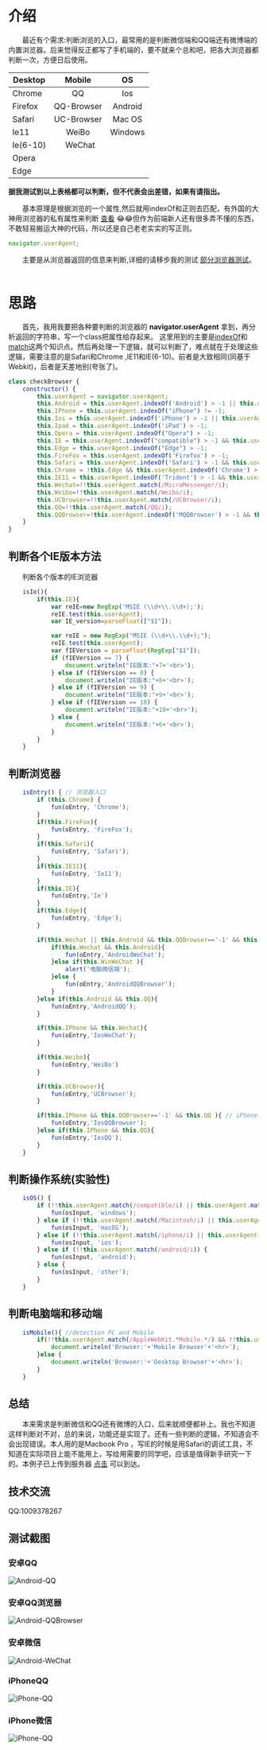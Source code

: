 # 介绍

&emsp;&emsp;最近有个需求:判断浏览的入口，最常用的是判断微信端和QQ端还有微博端的内置浏览器。后来觉得反正都写了手机端的，要不就来个总和吧，把各大浏览器都判断一次，方便日后使用。  

| Desktop   | Mobile        |	OS	|
| ----------|:-------------:|:----------:|
| Chrome    | QQ 			|  Ios			|          
| Firefox   | QQ-Browser    |	Android		|
| Safari	|  UC-Browser      |	Mac OS		|
| Ie11      | WeiBo 		|	Windows	|
| Ie(6-10)  |   WeChat	|		|
| Opera	 	|				 |			|
| Edge      |	 			|

__据我测试到以上表格都可以判断，但不代表会出差错，如果有请指出。__

&emsp;&emsp;基本原理是根据浏览的一个属性,然后就用indexOf和正则去匹配，有外国的大神用浏览器的私有属性来判断 [查看](https://stackoverflow.com/questions/9847580/how-to-detect-safari-chrome-ie-firefox-and-opera-browser) :joy::joy:但作为前端新人还有很多弄不懂的东西，不敢轻易搬运大神的代码，所以还是自己老老实实的写正则。

```JavaScript
navigator.userAgent;  
```
&emsp;&emsp;主要是从浏览器返回的信息来判断,详细的请移步我的测试 [部分浏览器测试](./Browser-test.txt)。  
# 思路

&emsp;&emsp;首先，我用我要把各种要判断的浏览器的 __navigator.userAgent__ 拿到，再分析返回的字符串，写一个class把属性给存起来。
这里用到的主要是[indexOf](https://developer.mozilla.org/zh-CN/docs/Web/JavaScript/Reference/Global_Objects/String/indexOf)和[match](https://developer.mozilla.org/zh-CN/docs/Web/JavaScript/Reference/Global_Objects/Symbol/match)这两个知识点。然后再处理一下逻辑，就可以判断了，难点就在于处理这些逻辑，需要注意的是Safari和Chrome ,IE11和IE(6-10)。前者是大致相同(同基于Webkit)，后者是天差地别(夸张了)。

```JavaScript
class checkBrowser {
    constructor() {
        this.userAgent = navigator.userAgent;
        this.Android = this.userAgent.indexOf('Android') > -1 || this.userAgent.indexOf('Linux') > -1;
        this.IPhone = this.userAgent.indexOf("iPhone") != -1;
        this.Ios = this.userAgent.indexOf('iPhone') > -1 || this.userAgent.indexOf('Mac') > -1;
        this.Ipad = this.userAgent.indexOf('iPad') > -1;
        this.Opera = this.userAgent.indexOf("Opera") > -1;
        this.IE = this.userAgent.indexOf("compatible") > -1 && this.userAgent.indexOf('MSIE') > -1 && !this.Opera;
        this.Edge = this.userAgent.indexOf("Edge") > -1;
        this.FireFox = this.userAgent.indexOf('Firefox') > -1;
        this.Safari = this.userAgent.indexOf('Safari') > -1 && this.userAgent.indexOf('Chrome') == -1;
        this.Chrome = !this.Edge && this.userAgent.indexOf('Chrome') > -1 && this.userAgent.indexOf('Safari') > -1;
        this.IE11 = this.userAgent.indexOf('Trident') > -1 && this.userAgent.indexOf('rv:11.0') > -1;
        this.Wechat=!!this.userAgent.match(/MicroMessenger/i);
        this.Weibo=!!this.userAgent.match(/Weibo/i);
        this.UCBrowser=!!this.userAgent.match(/UCBrowser/i);
        this.QQ=!!this.userAgent.match(/QQ/i);
        this.QQBrowser=!this.userAgent.indexOf('MQQBrowser') > -1 && this.userAgent.indexOf('QQ/');
    }
}
````
## 判断各个IE版本方法 

&emsp;&emsp;判断各个版本的IE浏览器  
```JavaScript
    isIe(){
        if(this.IE){
            var reIE=new RegExp('MSIE (\\d+\\.\\d+);');
            reIE.test(this.userAgent);
            var IE_version=parseFloat(["$1"]);

            var reIE = new RegExp("MSIE (\\d+\\.\\d+);");
            reIE.test(this.userAgent);
            var fIEVersion = parseFloat(RegExp["$1"]);
            if (fIEVersion == 7) {
                document.writeln("IE版本:"+7+'<br>');
            } else if (fIEVersion == 8) {
                document.writeln("IE版本:"+8+'<br>');
            } else if (fIEVersion == 9) {
                document.writeln("IE版本:"+9+'<br>');
            } else if (fIEVersion == 10) {
                document.writeln("IE版本:"+10+'<br>');
            } else {
                document.writeln("IE版本:"+6+'<br>');
            }
        }
    }
```

## 判断浏览器  
```JavaScript
    isEntry() { // 浏览器入口
        if (this.Chrome) {
            fun(oEntry, 'Chrome');
        }
        if(this.FireFox){
            fun(oEntry, 'FireFox');
        }
        if(this.Safari){
            fun(oEntry, 'Safari');
        }
        if(this.IE11){
            fun(oEntry, 'Ie11');
        }
        if(this.IE){
            fun(oEntry,'Ie')
        }
        if(this.Edge){
            fun(oEntry, 'Edge');
        }

        if(this.Wechat || this.Android && this.QQBrowser=='-1' && this.QQ){ // 判断安卓 QQ内置 或者 QQ浏览器  微信X5内核
            if(this.Wechat && this.Android){
                fun(oEntry,'AndroidWeChat');
            }else if(this.WinWeChat ){
                alert('电脑微信端');
            }else {
                fun(oEntry,'AndroidQQBrowser');
            }
        }else if(this.Android && this.QQ){
            fun(oEntry,'AndroidQQ');
        }

        if(this.IPhone && this.Wechat){
            fun(oEntry,'IosWeChat');
        }

        if(this.Weibo){
            fun(oEntry,'WeiBo')
        }

        if(this.UCBrowser){
            fun(oEntry,'UCBrowser');
        }

        if(this.IPhone && this.QQBrowser=='-1' && this.QQ ){ // iPhone QQ内置 或 QQ浏览器
            fun(oEntry,'IosQQBrowser');
        }else if(this.IPhone && this.QQ){
            fun(oEntry,'IosQQ');
        }
    }
```
## 判断操作系统(实验性)
```JavaScript
    isOS() {
        if (!!this.userAgent.match(/compatible/i) || this.userAgent.match(/Windows/i)) {
            fun(osInput, 'windows');
        } else if (!!this.userAgent.match(/Macintosh/i) || this.userAgent.match(/MacIntel/i)) { 
            fun(osInput, 'macOS');
        } else if (!!this.userAgent.match(/iphone/i) || this.userAgent.match(/Ipad/i)) {
            fun(osInput, 'ios');
        } else if (!!this.userAgent.match(/android/i)) {
            fun(osInput, 'android');
        } else {
            fun(osInput, 'other');
        }
    }
```
## 判断电脑端和移动端
```JavaScript
    isMobile(){ //detection PC and Mobile
        if(!!this.userAgent.match(/AppleWebKit.*Mobile.*/) && !!this.userAgent.match(/AppleWebKit/)){
            document.writeln('Browser:'+'Mobile Browser'+'<hr>');
        }else {
            document.writeln('Browser:'+'Desktop Browser'+'<hr>');
        }
    }
```

## 总结
&emsp;&emsp;本来需求是判断微信和QQ还有微博的入口，后来就顺便都补上。我也不知道这样判断对不对，总的来说，功能还是实现了。还有一些判断的逻辑，不知道会不会出现错误。本人用的是Macbook Pro ，写IE的时候是用Safari的调试工具，不知道在实际项目上能不能用上，写给用需要的同学吧，应该是值得新手研究一下的。本例子已上传到服务器 [点击](http://123.207.38.218/check.html) 可以到达。

## 技术交流
QQ:1009378267  
## 测试截图
### 安卓QQ
![Android-QQ](./img/Android-QQ.png)
### 安卓QQ浏览器
![Android-QQBrowser](./img/Android-QQBrowser.png)
### 安卓微信
![Android-WeChat](./img/Android-WeChat.png)
### iPhoneQQ
![iPhone-QQ](./img/iPhone-QQ.PNG)
### iPhone微信
![iPhone-QQ](./img/iPhone-WeChat.PNG)












